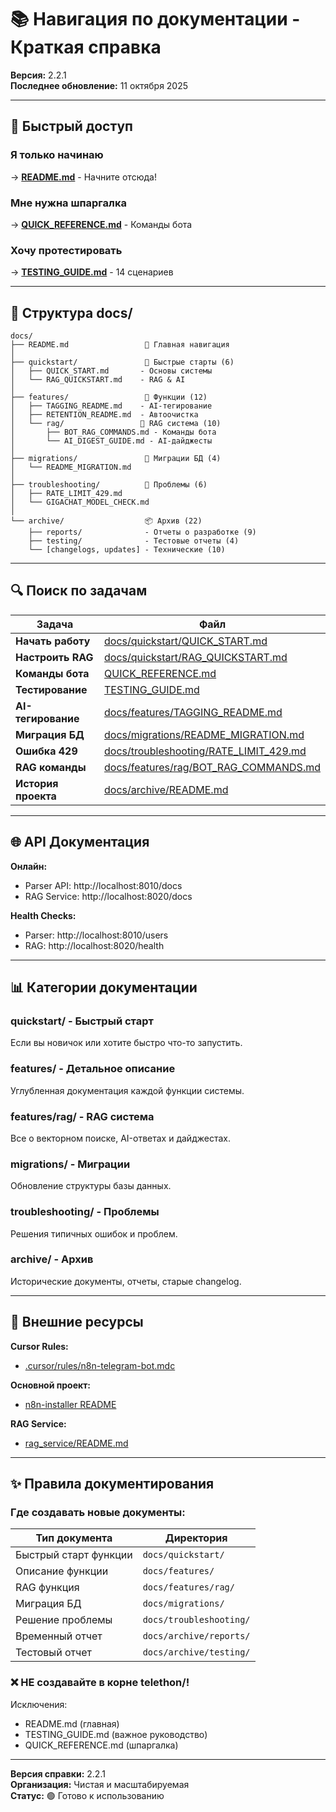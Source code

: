 # 📚 Навигация по документации - Краткая справка

**Версия:** 2.2.1  
**Последнее обновление:** 11 октября 2025

---

## 🎯 Быстрый доступ

### Я только начинаю
→ **[README.md](README.md)** - Начните отсюда!

### Мне нужна шпаргалка
→ **[QUICK_REFERENCE.md](QUICK_REFERENCE.md)** - Команды бота

### Хочу протестировать
→ **[TESTING_GUIDE.md](TESTING_GUIDE.md)** - 14 сценариев

---

## 📁 Структура docs/

```
docs/
├── README.md                 📍 Главная навигация
│
├── quickstart/               🚀 Быстрые старты (6)
│   ├── QUICK_START.md       - Основы системы
│   └── RAG_QUICKSTART.md    - RAG & AI
│
├── features/                 🔧 Функции (12)
│   ├── TAGGING_README.md    - AI-тегирование
│   ├── RETENTION_README.md  - Автоочистка
│   └── rag/                 🤖 RAG система (10)
│       ├── BOT_RAG_COMMANDS.md - Команды бота
│       └── AI_DIGEST_GUIDE.md - AI-дайджесты
│
├── migrations/               🔄 Миграции БД (4)
│   └── README_MIGRATION.md
│
├── troubleshooting/          🐛 Проблемы (6)
│   ├── RATE_LIMIT_429.md
│   └── GIGACHAT_MODEL_CHECK.md
│
└── archive/                  📦 Архив (22)
    ├── reports/              - Отчеты о разработке (9)
    ├── testing/              - Тестовые отчеты (4)
    └── [changelogs, updates] - Технические (10)
```

---

## 🔍 Поиск по задачам

| Задача | Файл |
|--------|------|
| **Начать работу** | [docs/quickstart/QUICK_START.md](docs/quickstart/QUICK_START.md) |
| **Настроить RAG** | [docs/quickstart/RAG_QUICKSTART.md](docs/quickstart/RAG_QUICKSTART.md) |
| **Команды бота** | [QUICK_REFERENCE.md](QUICK_REFERENCE.md) |
| **Тестирование** | [TESTING_GUIDE.md](TESTING_GUIDE.md) |
| **AI-тегирование** | [docs/features/TAGGING_README.md](docs/features/TAGGING_README.md) |
| **Миграция БД** | [docs/migrations/README_MIGRATION.md](docs/migrations/README_MIGRATION.md) |
| **Ошибка 429** | [docs/troubleshooting/RATE_LIMIT_429.md](docs/troubleshooting/RATE_LIMIT_429.md) |
| **RAG команды** | [docs/features/rag/BOT_RAG_COMMANDS.md](docs/features/rag/BOT_RAG_COMMANDS.md) |
| **История проекта** | [docs/archive/README.md](docs/archive/README.md) |

---

## 🌐 API Документация

**Онлайн:**
- Parser API: http://localhost:8010/docs
- RAG Service: http://localhost:8020/docs

**Health Checks:**
- Parser: http://localhost:8010/users
- RAG: http://localhost:8020/health

---

## 📊 Категории документации

### quickstart/ - Быстрый старт
Если вы новичок или хотите быстро что-то запустить.

### features/ - Детальное описание
Углубленная документация каждой функции системы.

### features/rag/ - RAG система
Все о векторном поиске, AI-ответах и дайджестах.

### migrations/ - Миграции
Обновление структуры базы данных.

### troubleshooting/ - Проблемы
Решения типичных ошибок и проблем.

### archive/ - Архив
Исторические документы, отчеты, старые changelog.

---

## 🔗 Внешние ресурсы

**Cursor Rules:**
- [.cursor/rules/n8n-telegram-bot.mdc](../.cursor/rules/n8n-telegram-bot.mdc)

**Основной проект:**
- [n8n-installer README](../../README.md)

**RAG Service:**
- [rag_service/README.md](rag_service/README.md)

---

## ✨ Правила документирования

### Где создавать новые документы:

| Тип документа | Директория |
|---------------|------------|
| Быстрый старт функции | `docs/quickstart/` |
| Описание функции | `docs/features/` |
| RAG функция | `docs/features/rag/` |
| Миграция БД | `docs/migrations/` |
| Решение проблемы | `docs/troubleshooting/` |
| Временный отчет | `docs/archive/reports/` |
| Тестовый отчет | `docs/archive/testing/` |

### ❌ НЕ создавайте в корне telethon/!

Исключения:
- README.md (главная)
- TESTING_GUIDE.md (важное руководство)
- QUICK_REFERENCE.md (шпаргалка)

---

**Версия справки:** 2.2.1  
**Организация:** Чистая и масштабируемая  
**Статус:** 🟢 Готово к использованию

